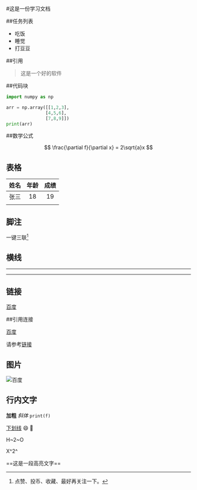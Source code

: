 #这是一份学习文档



##任务列表

- 吃饭
- 睡觉
- 打豆豆



##引用

> 这是一个好的软件



##代码块

```python
import numpy as np

arr = np.array([[1,2,3],
               [4,5,6],
               [7,8,9]])
print(arr)
```



##数学公式

$$
\frac{\partial f}{\partial x} = 2\sqrt{a}x
$$



## 表格

| 姓名 | 年龄 | 成绩 |
| :--: | :--: | :--: |
| 张三 |  18  |  19  |
|      |      |      |



## 脚注

一键三联[^1]



## 横线

---

---



## 链接

[百度](baidu.com "一个搜索引擎")







##引用连接

[百度][id]

[id]: baidu.com "一个搜索引擎"

请参考[链接](##链接)





## 图片

![百度](https://www.baidu.com/img/PCtm_d9c8750bed0b3c7d089fa7d55720d6cf.png '百度链接')

## 行内文字

**加粗** *斜体* `print(f)`

<u>下划线</u> :smile: :bread:

H~2~O

X^2^

==这是一段高亮文字==





[^1]: 点赞、投币、收藏、最好再关注一下。


